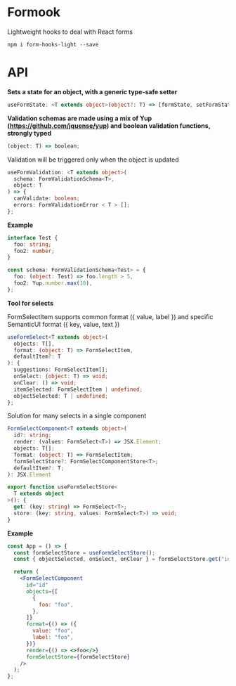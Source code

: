 # Formook

Lightweight hooks to deal with React forms

`npm i form-hooks-light --save`

# API

<b>Sets a state for an object, with a generic type-safe setter</b>

```typescript
useFormState: <T extends object>(object?: T) => [formState, setFormState];
```

<b>Validation schemas are made using a mix of Yup (https://github.com/jquense/yup) and boolean validation functions, strongly typed</b>

```typescript
(object: T) => boolean;
```

Validation will be triggered only when the object is updated

```typescript
useFormValidation: <T extends object>(
  schema: FormValidationSchema<T>,
  object: T
) => {
  canValidate: boolean;
  errors: FormValidationError < T > [];
};
```

<b>Example</b>

```typescript
interface Test {
  foo: string;
  foo2: number;
}

const schema: FormValidationSchema<Test> = {
  foo: (object: Test) => foo.length > 5,
  foo2: Yup.number.max(10),
};
```

<b>Tool for selects</b>

FormSelectItem supports common format ({ value, label }) and
specific SemanticUI format ({ key, value, text })

```typescript
useFormSelect<T extends object>(
  objects: T[],
  format: (object: T) => FormSelectItem,
  defaultItem?: T
): {
  suggestions: FormSelectItem[];
  onSelect: (object: T) => void;
  onClear: () => void;
  itemSelected: FormSelectItem | undefined;
  objectSelected: T | undefined;
};
```

Solution for many selects in a single component

```typescript
FormSelectComponent<T extends object>(
  id?: string;
  render: (values: FormSelect<T>) => JSX.Element;
  objects: T[];
  format: (object: T) => FormSelectItem;
  formSelectStore?: FormSelectComponentStore<T>;
  defaultItem?: T;
): JSX.Element

export function useFormSelectStore<
  T extends object
>(): {
  get: (key: string) => FormSelect<T>;
  store: (key: string, values: FormSelect<T>) => void;
}
```

<b>Example</b>

```jsx
const App = () => {
  const formSelectStore = useFormSelectStore();
  const { objectSelected, onSelect, onClear } = formSelectStore.get("id");

  return (
    <FormSelectComponent
      id="id"
      objects={[
        {
          foo: "foo",
        },
      ]}
      format={() => ({
        value: "foo",
        label: "foo",
      })}
      render={() => <>foo</>}
      formSelectStore={formSelectStore}
    />
  );
};
```
